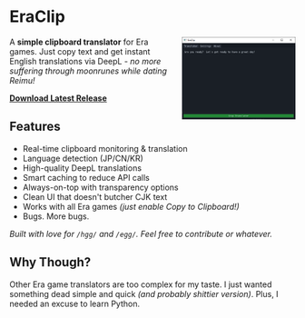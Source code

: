 # EraClip

<img align="right" src="images/0.png" width="200" style="margin: 0 0 20px 20px;">

A **simple clipboard translator** for Era games. Just copy text and get instant English translations via DeepL - *no more suffering through moonrunes while dating Reimu!*

**[Download Latest Release](https://github.com/0zl/era-clip/releases/latest/download/EraClip.exe)**

## Features

- Real-time clipboard monitoring & translation
- Language detection (JP/CN/KR)
- High-quality DeepL translations
- Smart caching to reduce API calls
- Always-on-top with transparency options
- Clean UI that doesn't butcher CJK text
- Works with all Era games *(just enable Copy to Clipboard!)*
- Bugs. More bugs.

*Built with love for `/hgg/` and `/egg/`. Feel free to contribute or whatever.*

## Why Though?

Other Era game translators are too complex for my taste. I just wanted something dead simple and quick *(and probably shittier version)*. Plus, I needed an excuse to learn Python.
